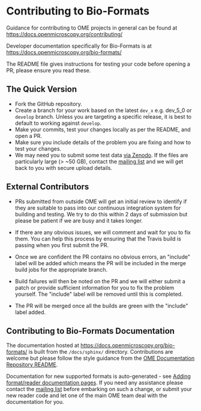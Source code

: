 # Contributing to Bio-Formats

Guidance for contributing to OME projects in general can be found at
https://docs.openmicroscopy.org/contributing/

Developer documentation specifically for Bio-Formats is at
https://docs.openmicroscopy.org/bio-formats/

The README file gives instructions for testing your code before opening a PR,
please ensure you read these.

## The Quick Version

* Fork the GitHub repository.
* Create a branch for your work based on the latest `dev_x` e.g. dev_5_0 or
  `develop` branch. Unless you are targeting a specific release, it is
  best to default to working against `develop`.
* Make your commits, test your changes locally as per the README, and open a
  PR.
* Make sure you include details of the problem you are fixing and how to test
  your changes.
* We may need you to submit some test data
  [via Zenodo](http://zenodo.org). If the
  files are particularly large (> ~50 GB), contact the
  [mailing list](https://www.openmicroscopy.org/support)
  and we will get back to you with secure upload details.

## External Contributors

* PRs submitted from outside OME will get an initial review to identify if
  they are suitable to pass into our continuous integration system for
  building and testing. We try to do this within 2 days of submission but
  please be patient if we are busy and it takes longer.

* If there are any obvious issues, we will comment and wait for you to fix
  them. You can help this process by ensuring that the Travis build is passing
  when you first submit the PR.

* Once we are confident the PR contains no obvious errors, an "include" label
  will be added which means the PR will be included in the merge build jobs
  for the appropriate branch.

* Build failures will then be noted on the PR and we will either submit a
  patch or provide sufficient information for you to fix the problem yourself.
  The "include" label will be removed until this is completed.

* The PR will be merged once all the builds are green with the "include" label
  added.

## Contributing to Bio-Formats Documentation

The documentation hosted at
https://docs.openmicroscopy.org/bio-formats/ is built from the
`/docs/sphinx/` directory. Contributions are welcome but please follow the
style guidance from the
[OME Documentation Repository README](https://github.com/openmicroscopy/ome-documentation/blob/develop/README.rst#conventions-used).

Documentation for new supported formats is auto-generated - see
[Adding format/reader documentation pages](https://docs.openmicroscopy.org/latest/bio-formats/developers/format-documentation.html). If you need any assistance please
contact the [mailing list](https://www.openmicroscopy.org/support)
before embarking on such a change, or submit your new reader code and let one
of the main OME team deal with the documentation for you.

